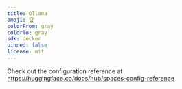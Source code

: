 ```yaml
---
title: Ollama
emoji: 🏆
colorFrom: gray
colorTo: gray
sdk: docker
pinned: false
license: mit
---
```


Check out the configuration reference at https://huggingface.co/docs/hub/spaces-config-reference
